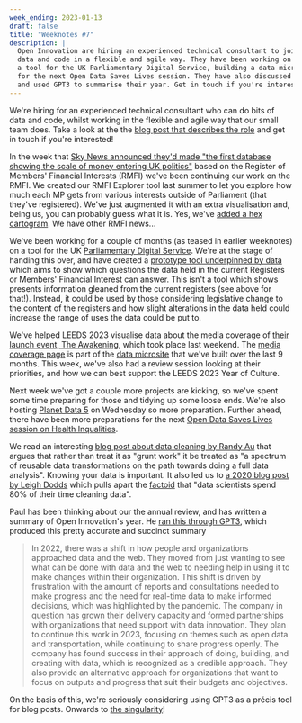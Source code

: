 ```yaml
---
week_ending: 2023-01-13
draft: false
title: "Weeknotes #7"
description: |
  Open Innovation are hiring an experienced technical consultant to join their small team, to do bits of
  data and code in a flexible and agile way. They have been working on various projects including creating
  a tool for the UK Parliamentary Digital Service, building a data microsite for LEEDS 2023, and preparing
  for the next Open Data Saves Lives session. They have also discussed data cleaning and the 80% factoid,
  and used GPT3 to summarise their year. Get in touch if you're interested!
---
```


We're hiring for an experienced technical consultant who can do bits of data
and code, whilst working in the flexible and agile way that our small team
does. Take a look at the the
[blog post that describes the role](https://open-innovations.org/blog/2022-12-13-vacancy-data-projects-technical-consultant)
and get in touch if you're interested!

In the week that [Sky News announced they'd made "the first database showing the scale of money entering UK politics"](https://twitter.com/SkyNews/status/1612005028377526272) based on the Register of Members' Financial Interests (RMFI) we've been continuing our work on the RMFI. We created our RMFI Explorer tool last summer to let you explore how much each MP gets from various interests outside of Parliament (that they've registered). We've just augmented it with an extra visualisation and, being us, you can probably guess what it is. Yes, we've [added a hex cartogram](https://open-innovations.org/projects/RMFI/#hexmap). We have other RMFI news...

We've been working for a couple of months (as teased in earlier weeknotes) on a tool
for the UK [Parliamentary Digital Service](https://www.parliament.uk/mps-lords-and-offices/offices/bicameral/parliamentary-digital-service/).
We're at the stage of handing this over, and have created a
[prototype tool underpinned by data](https://open-innovations.github.io/register-of-members-interests-proto/)
which aims to show which questions the data held in the current
Registers or Members' Financial Interest can answer.
This isn't a tool which shows presents information gleaned from the current registers
(see above for that!). Instead, it could be used by those considering
legislative change to the content of the registers and how slight alterations in the
data held could increase the range of uses the data could be put to.

We've helped LEEDS 2023 visualise data about the
media coverage of
[their launch event, The Awakening](https://leeds2023.co.uk/news/part-one-awakening-leeds-2023),
which took place last weekend. The
[media coverage page](https://data.leeds2023.co.uk/metrics/media-coverage/) is part of the
[data microsite](https://data.leeds2023.co.uk/) that we've built over the last 9 months.
This week, we've also had a review session looking at their priorities, and how we can best
support the LEEDS 2023 Year of Culture.

Next week we've got a couple more projects are kicking, so we've spent some time preparing
for those and tidying up some loose ends.
We're also hosting [Planet Data 5](https://open-innovations.org/events/planetdata/5/) on
Wednesday so more preparation. Further ahead, there have been more preparations for the
next [Open Data Saves Lives session on Health Inqualities](https://opendatasaveslives.org/events/session-37-health-inequalities).

We read an interesting [blog post about data cleaning by Randy Au](https://counting.substack.com/p/data-cleaning-is-analysis-not-grunt) that argues that rather than treat it as "grunt work" it be treated as "a spectrum of reusable data transformations on the path towards doing a full data analysis". Knowing your data is important. It also led us to [a 2020 blog post by Leigh Dodds](https://blog.ldodds.com/2020/01/31/do-data-scientists-spend-80-of-their-time-cleaning-data-turns-out-no/) which pulls apart the [factoid](https://en.wikipedia.org/wiki/Factoid) that "data scientists spend 80% of their time cleaning data".

Paul has been thinking about our the annual review, and has written a summary of Open Innovation's year. He [ran this through GPT3](https://twitter.com/paulcconnell/status/1613576933052223496), which produced this pretty accurate and succinct summary

> In 2022, there was a shift in how people and organizations approached data and the web.
> They moved from just wanting to see what can be done with data and the web to needing
> help in using it to make changes within their organization. This shift is driven by frustration
> with the amount of reports and consultations needed to make progress and the need for
> real-time data to make informed decisions, which was highlighted by the pandemic. The
> company in question has grown their delivery capacity and formed partnerships with
> organizations that need support with data innovation. They plan to continue this work in
> 2023, focusing on themes such as open data and transportation, while continuing to share
> progress openly. The company has found success in their approach of doing, building, and
> creating with data, which is recognized as a credible approach. They also provide an
> alternative approach for organizations that want to focus on outputs and progress that suit
> their budgets and objectives.

On the basis of this, we're seriously considering using GPT3 as a précis tool for blog posts.
Onwards to [the singularity](https://en.wikipedia.org/wiki/Technological_singularity)!